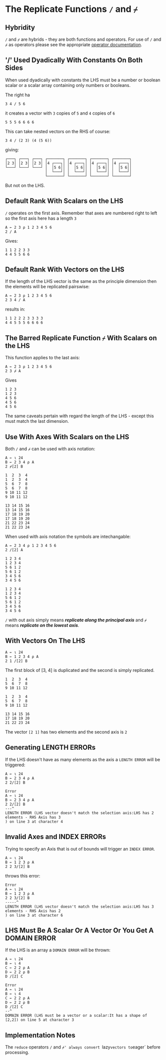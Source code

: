 # The Replicate Functions `/` and `⌿`

## Hybridity

`/` and `⌿` are hybrids - they are both functions and operators. For use of `/` and `⌿` as operators please see the appropriate [operator documentation](./operators_forwardslash_or_the_reduce_operator.md).

## '/' Used Dyadically With Constants On Both Sides

When used dyadically with constants the LHS must be a number or boolean scalar or a scalar array containing only numbers or booleans.

The right ha

```pometo
3 4 / 5 6
```

it creates a vector with `3` copies of `5` and `4` copies of `6`

```pometo_results
5 5 5 6 6 6 6
```

This can take nested vectors on the RHS of course:

```pometo
3 4 / (2 3) (4 (5 6))
```
giving:

```pometo_results
┌───┐ ┌───┐ ┌───┐ ┌───────┐ ┌───────┐ ┌───────┐ ┌───────┐
│2 3│ │2 3│ │2 3│ │4 ┌───┐│ │4 ┌───┐│ │4 ┌───┐│ │4 ┌───┐│
└───┘ └───┘ └───┘ │  │5 6││ │  │5 6││ │  │5 6││ │  │5 6││
                  │  └───┘│ │  └───┘│ │  └───┘│ │  └───┘│
                  └───────┘ └───────┘ └───────┘ └───────┘
```

But not on the LHS.

## Default Rank With Scalars on the LHS

`/` operates on the first axis. Remember that axes are numbered right to left so the first axis here has a length `3`

```pometo
A ← 2 3 ⍴ 1 2 3 4 5 6
2 / A
```

Gives:

```pometo_results
1 1 2 2 3 3
4 4 5 5 6 6
```

## Default Rank With Vectors on the LHS

If the length of the LHS vector is the same as the principle dimension then the elements will be replicated pairswise:

```pometo
A ← 2 3 ⍴ 1 2 3 4 5 6
2 3 4 / A
```

results in:

```pometo_results
1 1 2 2 2 3 3 3 3
4 4 5 5 5 6 6 6 6
```

## The Barred Replicate Function `⌿`  With Scalars on the LHS

This function applies to the last axis:

```pometo
A ← 2 3 ⍴ 1 2 3 4 5 6
2 3 ⌿ A
```

Gives
```pometo_results
1 2 3
1 2 3
4 5 6
4 5 6
4 5 6
```

The same caveats pertain with regard the length of the LHS - except this must match the last dimension.

## Use With Axes  With Scalars on the LHS

Both `/` and `⌿` can be used with axis notation:

```pometo
A ← ⍳ 24
B ← 2 3 4 ⍴ A
2 ⌿[2] B
```

```pometo_results
1  2  3  4
1  2  3  4
5  6  7  8
5  6  7  8
9 10 11 12
9 10 11 12

13 14 15 16
13 14 15 16
17 18 19 20
17 18 19 20
21 22 23 24
21 22 23 24
```

When used with axis notation the symbols are intechangable:

```pometo
A ← 2 3 4 ⍴ 1 2 3 4 5 6
2 /[2] A
```

```pometo_results
1 2 3 4
1 2 3 4
5 6 1 2
5 6 1 2
3 4 5 6
3 4 5 6

1 2 3 4
1 2 3 4
5 6 1 2
5 6 1 2
3 4 5 6
3 4 5 6
```
`/` with out axis simply means ***replicate along the principal axis*** and `⌿` means ***replicate on the lowest axis***.

## With Vectors On The LHS

```pometo
A ← ⍳ 24
B ← 1 2 3 4 ⍴ A
2 1 /[2] B
```

The first block of [3, 4] is duplicated and the second is simply replicated.

```pometo_results
1  2  3  4
5  6  7  8
9 10 11 12

1  2  3  4
5  6  7  8
9 10 11 12

13 14 15 16
17 18 19 20
21 22 23 24
```

The vector `[2 1]` has two elements and the second axis is `2`

## Generating LENGTH ERRORs

If the LHS doesn't have as many elements as the axis a `LENGTH ERROR` will be triggered:

```pometo
A ← ⍳ 24
B ← 2 3 4 ⍴ A
2 2/[2] B
```

```pometo_results
Error
A ← ⍳ 24
B ← 2 3 4 ⍴ A
2 2/[2] B
---^
LENGTH ERROR (LHS vector doesn't match the selection axis:LHS has 2 elements - RHS Axis has 3
) on line 3 at character 4
```

## Invalid Axes and INDEX ERRORs

Trying to specify an Axis that is out of bounds will trigger an `INDEX ERROR`.

```pometo
A ← ⍳ 24
B ← 1 2 3 ⍴ A
2 2 3/[2] B
```

throws this error:

```pometo_results
Error
A ← ⍳ 24
B ← 1 2 3 ⍴ A
2 2 3/[2] B
-----^
LENGTH ERROR (LHS vector doesn't match the selection axis:LHS has 3 elements - RHS Axis has 2
) on line 3 at character 6
```

## LHS Must Be A Scalar Or A Vector Or You Get A DOMAIN ERROR

If the LHS is an array a `DOMAIN ERROR` will be thrown:

```pometo
A ← ⍳ 24
B ← ⍳ 4
C ← 2 2 ⍴ A
D ← 2 2 ⍴ B
D /[2] C
```

```pometo_results
Error
A ← ⍳ 24
B ← ⍳ 4
C ← 2 2 ⍴ A
D ← 2 2 ⍴ B
D /[2] C
--^
DOMAIN ERROR (LHS must be a vector or a scalar:It has a shape of [2,2]) on line 5 at character 3
```

## Implementation Notes

The `reduce` operators `/` and `⌿' always convert `lazy` vectors to `eager` before processing.
